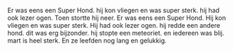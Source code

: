 Er was eens een Super Hond. hij kon vliegen en was super sterk. hij had ook lezer ogen.
Toen stortte hij neer.
Er was eens een Super Hond. 
Hij kon vliegen en was super sterk. 
Hij had ook lezer ogen. 
hij redde een andere hond. 
dit was erg bijzonder.
hij stopte een meteoriet.
en iedereen was blij.
mart is heel sterk.
En ze leefden nog lang en gelukkig.

